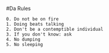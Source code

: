 #Da Rules

	0. Do not be on fire
	1. Doing beats talking
	2. Don't be a contemptible individual
	3. If you don't know: ask
	4. No dumping
	5. No sleeping
